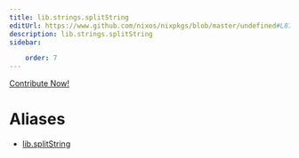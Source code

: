 ```yaml
---
title: lib.strings.splitString
editUrl: https://www.github.com/nixos/nixpkgs/blob/master/undefined#L872C17
description: lib.strings.splitString
sidebar:

    order: 7
---
```


<a href="https://www.github.com/nixos/nixpkgs/blob/master/undefined#L872C17">Contribute Now!</a>


# Aliases

- [lib.splitString](/nix-doc-comments/reference/lib/lib-splitstring)


